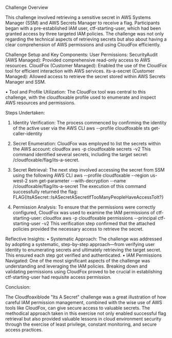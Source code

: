 Challenge Overview

This challenge involved retrieving a sensitive secret in AWS Systems Manager (SSM) and AWS Secrets Manager to receive a flag. Participants began with a pre-established IAM user, ctf-starting-user, which had been granted access by three targeted IAM policies. The challenge was not only regarding the technical aspects of retrieving secrets but also about having a clear comprehension of AWS permissions and using CloudFox efficiently.

Challenge Setup and Key Components:
 User Permissions:
  SecurityAudit (AWS Managed): Provided comprehensive read-only access to AWS resources.
  CloudFox (Customer Managed): Enabled the use of the CloudFox tool for efficient interaction with AWS services.
  its-a-secret (Customer Managed): Allowed access to retrieve the secret stored within AWS Secrets Manager and SSM.
  
•	Tool and Profile Utilization:
The CloudFox tool was central to this challenge, with the cloudfoxable profile used to enumerate and inspect AWS resources and permissions.

Steps Undertaken:

1.	Identity Verification:
The process commenced by confirming the identity of the active user via the AWS CLI 
aws --profile cloudfoxable sts get-caller-identity

2.	Secret Enumeration:
CloudFox was employed to list the secrets within the AWS account:
cloudfox aws -p cloudfoxable secrets -v2
This command identified several secrets, including the target secret: /cloudfoxable/flag/its-a-secret.

3.	Secret Retrieval:
The next step involved accessing the secret from SSM using the following AWS CLI 
aws --profile cloudfoxable --region us-west-2 ssm get-parameter --with-decryption --name /cloudfoxable/flag/its-a-secret
The execution of this command successfully returned the flag:
FLAG{ItsASecret::IsASecretASecretIfTooManyPeopleHaveAccessToIt?}

4.	Permission Analysis:
To ensure that the permissions were correctly configured, CloudFox was used to examine the IAM permissions of ctf-starting-user:
cloudfox aws -p cloudfoxable permissions --principal ctf-starting-user -v2
This verification step confirmed that the attached policies provided the necessary access to retrieve the secret.

Reflective Insights:
  •	Systematic Approach:
The challenge was addressed by adopting a systematic, step-by-step approach—from verifying user identity to enumerating secrets and ultimately retrieving the target secret. This ensured each step got verified and authenticated.
  •	IAM Permissions Navigated:
One of the most significant aspects of the challenge was understanding and leveraging the IAM policies. Breaking down and validating permissions using CloudFox proved to be crucial in establishing ctf-starting-user had requisite access permission.

Conclusion:

The Cloudfoaxiblode "Its A Secret" challenge was a great illustration of how careful IAM permission management, combined with the wise use of AWS tools like CloudFox, can give secure access to valuable secrets. The methodical approach taken in this exercise not only enabled successful flag retrieval but also provided valuable lessons in cloud environment security through the exercise of least privilege, constant monitoring, and secure access practices.


